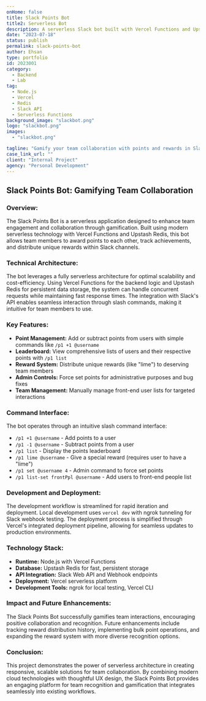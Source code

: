 ```yaml
---
onHome: false
title: Slack Points Bot
title2: Serverless Bot
description: A serverless Slack bot built with Vercel Functions and Upstash Redis for managing and distributing points to team members with gamification features.
date: "2023-07-18"
status: publish
permalink: slack-points-bot
author: Ehsan
type: portfolio
id: 2023001
category:
  - Backend
  - Lab
tag:
  - Node.js
  - Vercel
  - Redis
  - Slack API
  - Serverless Functions
background_image: "slackbot.png"
logo: "slackbot.png"
images:
  - "slackbot.png"

tagline: "Gamify your team collaboration with points and rewards in Slack."
case_link_url: ""
client: "Internal Project"
agency: "Personal Development"
---
```


<h2>Slack Points Bot: Gamifying Team Collaboration</h2>

<h3>Overview:</h3>
<p>
  The Slack Points Bot is a serverless application designed to enhance team engagement and collaboration through gamification. Built using modern serverless technology with Vercel Functions and Upstash Redis, this bot allows team members to award points to each other, track achievements, and distribute unique rewards within Slack channels.
</p>

<h3>Technical Architecture:</h3>
<p>
  The bot leverages a fully serverless architecture for optimal scalability and cost-efficiency. Using Vercel Functions for the backend logic and Upstash Redis for persistent data storage, the system can handle concurrent requests while maintaining fast response times. The integration with Slack's API enables seamless interaction through slash commands, making it intuitive for team members to use.
</p>

<h3>Key Features:</h3>
<ul>
  <li><strong>Point Management:</strong> Add or subtract points from users with simple commands like <code>/p1 +1 @username</code></li>
  <li><strong>Leaderboard:</strong> View comprehensive lists of users and their respective points with <code>/p1 list</code></li>
  <li><strong>Reward System:</strong> Distribute unique rewards (like "lime") to deserving team members</li>
  <li><strong>Admin Controls:</strong> Force set points for administrative purposes and bug fixes</li>
  <li><strong>Team Management:</strong> Manually manage front-end user lists for targeted interactions</li>
</ul>

<h3>Command Interface:</h3>
<p>
  The bot operates through an intuitive slash command interface:
</p>
<ul>
  <li><code>/p1 +1 @username</code> - Add points to a user</li>
  <li><code>/p1 -1 @username</code> - Subtract points from a user</li>
  <li><code>/p1 list</code> - Display the points leaderboard</li>
  <li><code>/p1 lime @username</code> - Give a special reward (requires user to have a "lime")</li>
  <li><code>/p1 set @username 4</code> - Admin command to force set points</li>
  <li><code>/p1 list-set frontPpl @username</code> - Add users to front-end people list</li>
</ul>

<h3>Development and Deployment:</h3>
<p>
  The development workflow is streamlined for rapid iteration and deployment. Local development uses <code>vercel dev</code> with ngrok tunneling for Slack webhook testing. The deployment process is simplified through Vercel's integrated deployment pipeline, allowing for seamless updates to production environments.
</p>

<h3>Technology Stack:</h3>
<ul>
  <li><strong>Runtime:</strong> Node.js with Vercel Functions</li>
  <li><strong>Database:</strong> Upstash Redis for fast, persistent storage</li>
  <li><strong>API Integration:</strong> Slack Web API and Webhook endpoints</li>
  <li><strong>Deployment:</strong> Vercel serverless platform</li>
  <li><strong>Development Tools:</strong> ngrok for local testing, Vercel CLI</li>
</ul>

<h3>Impact and Future Enhancements:</h3>
<p>
  The Slack Points Bot successfully gamifies team interactions, encouraging positive collaboration and recognition. Future enhancements include tracking reward distribution history, implementing bulk point operations, and expanding the reward system with more diverse recognition options.
</p>

<h3>Conclusion:</h3>
<p>
  This project demonstrates the power of serverless architecture in creating responsive, scalable solutions for team collaboration. By combining modern cloud technologies with thoughtful UX design, the Slack Points Bot provides an engaging platform for team recognition and gamification that integrates seamlessly into existing workflows.
</p>
